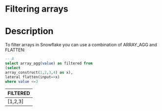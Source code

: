 # Filtering arrays


# Description
To filter arrays in Snowflake you can use a combination of ARRAY_AGG and FLATTEN: 

```sql
-- A
select array_agg(value) as filtered from 
(select 
array_construct(1,2,3,4) as x),
lateral flatten(input=>x)
where value <=3
```
| FILTERED |
| -------- |
| [1,2,3] |